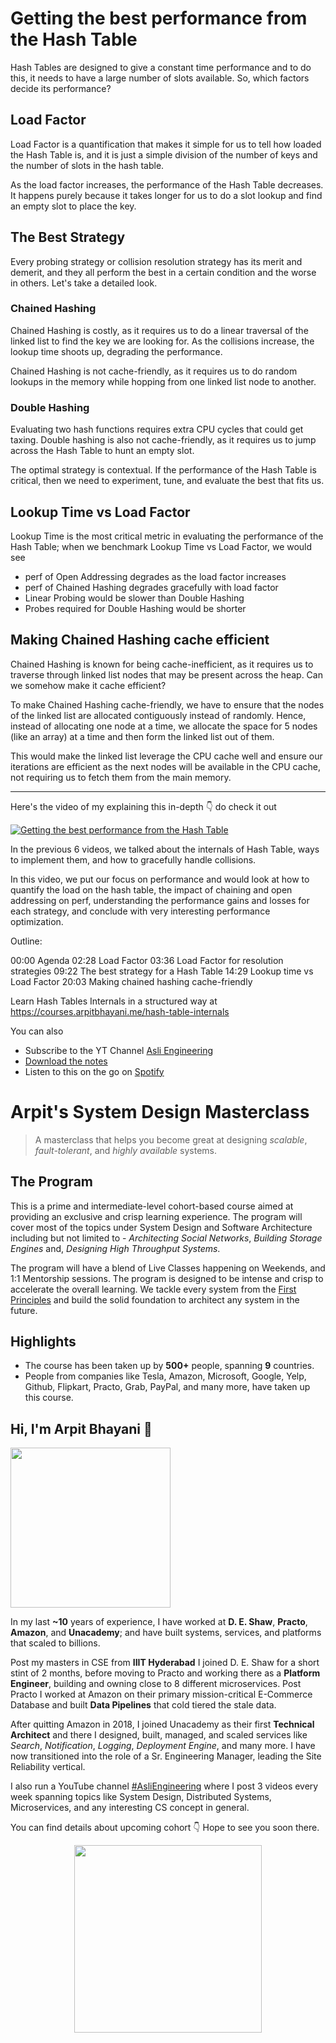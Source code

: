 Getting the best performance from the Hash Table
===


Hash Tables are designed to give a constant time performance and to do this, it needs to have a large number of slots available. So, which factors decide its performance?

## Load Factor

Load Factor is a quantification that makes it simple for us to tell how loaded the Hash Table is, and it is just a simple division of the number of keys and the number of slots in the hash table.

As the load factor increases, the performance of the Hash Table decreases. It happens purely because it takes longer for us to do a slot lookup and find an empty slot to place the key.

## The Best Strategy

Every probing strategy or collision resolution strategy has its merit and demerit, and they all perform the best in a certain condition and the worse in others. Let's take a detailed look.

### Chained Hashing

Chained Hashing is costly, as it requires us to do a linear traversal of the linked list to find the key we are looking for. As the collisions increase, the lookup time shoots up, degrading the performance.

Chained Hashing is not cache-friendly, as it requires us to do random lookups in the memory while hopping from one linked list node to another.

### Double Hashing

Evaluating two hash functions requires extra CPU cycles that could get taxing. Double hashing is also not cache-friendly, as it requires us to jump across the Hash Table to hunt an empty slot.

The optimal strategy is contextual. If the performance of the Hash Table is critical, then we need to experiment, tune, and evaluate the best that fits us.

## Lookup Time vs Load Factor

Lookup Time is the most critical metric in evaluating the performance of the Hash Table; when we benchmark Lookup Time vs Load Factor, we would see

- perf of Open Addressing degrades as the load factor increases
- perf of Chained Hashing degrades gracefully with load factor
- Linear Probing would be slower than Double Hashing
- Probes required for Double Hashing would be shorter

## Making Chained Hashing cache efficient

Chained Hashing is known for being cache-inefficient, as it requires us to traverse through linked list nodes that may be present across the heap. Can we somehow make it cache efficient?

To make Chained Hashing cache-friendly, we have to ensure that the nodes of the linked list are allocated contiguously instead of randomly. Hence, instead of allocating one node at a time, we allocate the space for 5 nodes (like an array) at a time and then form the linked list out of them.

This would make the linked list leverage the CPU cache well and ensure our iterations are efficient as the next nodes will be available in the CPU cache, not requiring us to fetch them from the main memory.
<hr />


<p>Here's the video of my explaining this in-depth 👇‍ do check it out</p>

[![Getting the best performance from the Hash Table](https://i.ytimg.com/vi/oD2yaTtu69w/mqdefault.jpg)](https://www.youtube.com/watch?v=oD2yaTtu69w)

In the previous 6 videos, we talked about the internals of Hash Table, ways to implement them, and how to gracefully handle collisions.

In this video, we put our focus on performance and would look at how to quantify the load on the hash table, the impact of chaining and open addressing on perf, understanding the performance gains and losses for each strategy, and conclude with very interesting performance optimization.

Outline:

00:00 Agenda
02:28 Load Factor
03:36 Load Factor for resolution strategies
09:22 The best strategy for a Hash Table
14:29 Lookup time vs Load Factor
20:03 Making chained hashing cache-friendly

Learn Hash Tables Internals in a structured way at https://courses.arpitbhayani.me/hash-table-internals

You can also
 - Subscribe to the YT Channel [Asli Engineering](https://youtube.com/c/ArpitBhayani)
 - [Download the notes](https://drive.google.com/file/d/1maLTNs7gFIu6zCQvX-v-_BKQy_F5Tgqv/view?usp=sharing)
 - Listen to this on the go on [Spotify](https://open.spotify.com/show/7qMoamm2iZQrsPVm6IQLoD)

# Arpit's System Design Masterclass

> A masterclass that helps you become great at designing _scalable_, _fault-tolerant_, and _highly available_ systems.

## The Program

This is a prime and intermediate-level cohort-based course aimed at providing an exclusive and crisp learning experience. The program will cover most of the topics under System Design and Software Architecture including but not limited to - _Architecting Social Networks_, _Building Storage Engines_ and, _Designing High Throughput Systems_.

The program will have a blend of Live Classes happening on Weekends, and 1:1 Mentorship sessions. The program is designed to be intense and crisp to accelerate the overall learning. We tackle every system from the [First Principles](https://en.wikipedia.org/wiki/First_principle) and build the solid foundation to architect any system in the future.


## Highlights

 - The course has been taken up by __500+__ people, spanning __9__ countries.
 - People from companies like Tesla, Amazon, Microsoft, Google, Yelp, Github, Flipkart, Practo, Grab, PayPal, and many more, have taken up this course.


## Hi, I'm Arpit Bhayani 👋

<img width="256px" src="https://arpitbhayani.me/static/img/arpit.jpg" />

In my last **~10** years of experience, I have worked at **D. E. Shaw**, **Practo**, **Amazon**, and **Unacademy**; and have built systems, services, and platforms that scaled to billions.

Post my masters in CSE from **IIIT Hyderabad** I joined D. E. Shaw for a short stint of 2 months, before moving to Practo and working there as a **Platform Engineer**, building and owning close to 8 different microservices. Post Practo I worked at Amazon on their primary mission-critical E-Commerce Database and built **Data Pipelines** that cold tiered the stale data.

After quitting Amazon in 2018, I joined Unacademy as their first **Technical Architect** and there I designed, built, managed, and scaled services like _Search_, _Notification_, _Logging_, _Deployment Engine_, and many more. I have now transitioned into the role of a Sr. Engineering Manager, leading the Site Reliability vertical.

I also run a YouTube channel [#AsliEngineering](https://www.youtube.com/c/ArpitBhayani) where I post 3 videos every week spanning topics like System Design, Distributed Systems, Microservices, and any interesting CS concept in general.

You can find details about upcoming cohort 👇‍ Hope to see you soon there.

<center>
<a target="_blank" href="https://arpitbhayani.me/masterclass">
<img src="https://user-images.githubusercontent.com/4745789/137859181-d4499cf4-ce65-4466-8b88-a078ece0f081.PNG" width="300px" />
</a>
</center>